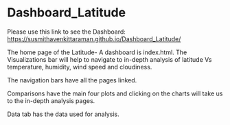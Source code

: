 # Dashboard_Latitude

Please use this link to see the Dashboard: https://susmithavenkittaraman.github.io/Dashboard_Latitude/

The home page of the Latitude- A dashboard is index.html. The Visualizations bar will help to navigate to in-depth analysis of latitude Vs temperature, humidity, wind speed and cloudiness.

The navigation bars have all the pages linked.

Comparisons have the main four plots and clicking on the charts will take us to the in-depth analysis pages.

Data tab has the data used for analysis.


